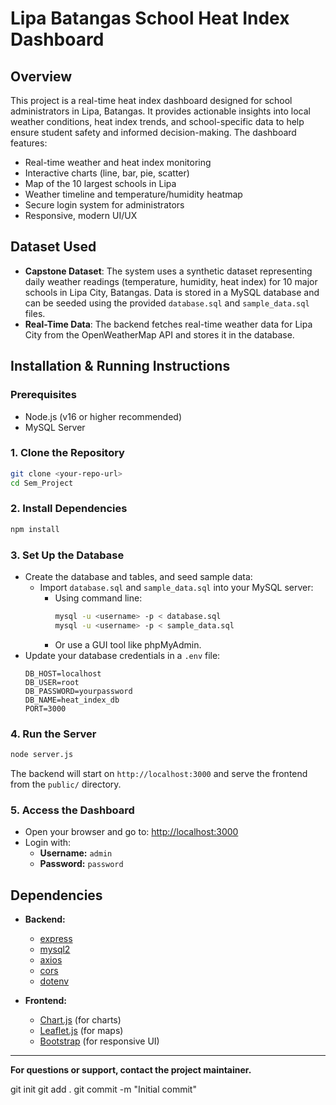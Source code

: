 # Lipa Batangas School Heat Index Dashboard

## Overview
This project is a real-time heat index dashboard designed for school administrators in Lipa, Batangas. It provides actionable insights into local weather conditions, heat index trends, and school-specific data to help ensure student safety and informed decision-making. The dashboard features:
- Real-time weather and heat index monitoring
- Interactive charts (line, bar, pie, scatter)
- Map of the 10 largest schools in Lipa
- Weather timeline and temperature/humidity heatmap
- Secure login system for administrators
- Responsive, modern UI/UX

## Dataset Used
- **Capstone Dataset**: The system uses a synthetic dataset representing daily weather readings (temperature, humidity, heat index) for 10 major schools in Lipa City, Batangas. Data is stored in a MySQL database and can be seeded using the provided `database.sql` and `sample_data.sql` files.
- **Real-Time Data**: The backend fetches real-time weather data for Lipa City from the OpenWeatherMap API and stores it in the database.

## Installation & Running Instructions

### Prerequisites
- Node.js (v16 or higher recommended)
- MySQL Server

### 1. Clone the Repository
```bash
git clone <your-repo-url>
cd Sem_Project
```

### 2. Install Dependencies
```bash
npm install
```

### 3. Set Up the Database
- Create the database and tables, and seed sample data:
  - Import `database.sql` and `sample_data.sql` into your MySQL server:
    - Using command line:
      ```bash
      mysql -u <username> -p < database.sql
      mysql -u <username> -p < sample_data.sql
      ```
    - Or use a GUI tool like phpMyAdmin.
- Update your database credentials in a `.env` file:
  ```env
  DB_HOST=localhost
  DB_USER=root
  DB_PASSWORD=yourpassword
  DB_NAME=heat_index_db
  PORT=3000
  ```

### 4. Run the Server
```bash
node server.js
```
The backend will start on `http://localhost:3000` and serve the frontend from the `public/` directory.

### 5. Access the Dashboard
- Open your browser and go to: [http://localhost:3000](http://localhost:3000)
- Login with:
  - **Username:** `admin`
  - **Password:** `password`

## Dependencies
- **Backend:**
  - [express](https://www.npmjs.com/package/express)
  - [mysql2](https://www.npmjs.com/package/mysql2)
  - [axios](https://www.npmjs.com/package/axios)
  - [cors](https://www.npmjs.com/package/cors)
  - [dotenv](https://www.npmjs.com/package/dotenv)

- **Frontend:**
  - [Chart.js](https://www.chartjs.org/) (for charts)
  - [Leaflet.js](https://leafletjs.com/) (for maps)
  - [Bootstrap](https://getbootstrap.com/) (for responsive UI)

---

**For questions or support, contact the project maintainer.** 

git init
git add .
git commit -m "Initial commit" 